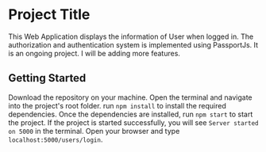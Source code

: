 # Project Title

This Web Application displays the information of User when logged in. The authorization and authentication system is implemented using PassportJs. It is an ongoing project. I will be adding more features.

## Getting Started
Download the repository on your machine. Open the terminal and navigate into the project's root folder. run `npm install` to install the required dependencies. Once the dependencies are installed, run `npm start` to start the project. If the project is started successfully, you will see `Server started on 5000` in the terminal. Open your browser and type `localhost:5000/users/login`. 